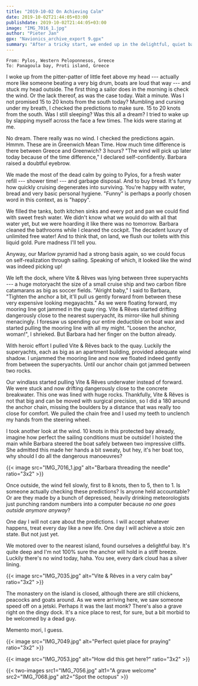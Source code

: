 ```yaml
---
title: "2019-10-02 On Achieving Calm"
date: 2019-10-02T21:44:05+03:00
publishdate: 2019-10-02T21:44:05+03:00
image: "IMG_7016_1.jpg"
author: "Pieter Jan"
gpx: "Navionics_archive_export 9.gpx"
summary: "After a tricky start, we ended up in the delightful, quiet bay of Panagoula."
---
```


`From: Pylos, Western Peloponnesos, Greece`<br/>
`To: Panagoula bay, Proti island, Greece`

I woke up from the pitter-patter of little feet above my head --- actually more like someone beating a very big drum, boats are loud that way --- and stuck my head outside. The first thing a sailor does in the morning is check the wind. Or the lack thereof, as was the case today. Wait a minute. Was I not promised 15 to 20 knots from the south today? Mumbling and cursing under my breath, I checked the predictions to make sure. 15 to 20 knots from the south. Was I still sleeping? Was this all a dream? I tried to wake up by slapping myself across the face a few times. The kids were staring at me.

No dream. There really was no wind. I checked the predictions again. Hmmm. These are in Greenwich Mean Time. How much time difference is there between Greece and Greenwich? 3 hours? "The wind will pick up later today because of the time difference," I declared self-confidently. Barbara raised a doubtful eyebrow.

We made the most of the dead calm by going to Pylos, for a fresh water refill --- shower time! --- and garbage disposal. And to buy bread. It's funny how quickly cruising degenerates into surviving. You're happy with water, bread and very basic personal hygiene. "Funny" is perhaps a poorly chosen word in this context, as is "happy".

We filled the tanks, both kitchen sinks and every pot and pan we could find with sweet fresh water. We didn't know what we would do with all that water yet, but we were hoarding it like there was no tomorrow. Barbara cleaned the bathrooms while I cleaned the cockpit. The decadent luxury of unlimited free water! And to think that, on land, we flush our toilets with this liquid gold. Pure madness I'll tell you.

Anyway, our Marlow pyramid had a strong basis again, so we could focus on self-realization through sailing. Speaking of which, it looked like the wind was indeed picking up!

We left the dock, where Vite & Rêves was lying between three superyachts --- a huge motoryacht the size of a small cruise ship and two carbon fibre catamarans as big as soccer fields. "Alright baby," I said to Barbara, "Tighten the anchor a bit, it'll pull us gently forward from between these very expensive looking megayachts." As we were floating forward, my mooring line got jammed in the quay ring. Vite & Rêves started drifting dangerously close to the nearest superyacht, its mirror-like hull shining menacingly. I foresaw us spending our entire deductible on boat wax and started pulling the mooring line with all my might. "Loosen the anchor, woman!", I shrieked. But Barbara had her finger on the button already.

With heroic effort I pulled Vite & Rêves back to the quay. Luckily the superyachts, each as big as an apartment building, provided adequate wind shadow. I unjammed the mooring line and now we floated indeed gently from between the superyachts. Until our anchor chain got jammed between two rocks.

Our windlass started pulling Vite & Rêves underwater instead of forward. We were stuck and now drifting dangerously close to the concrete breakwater. This one was lined with huge rocks. Thankfully, Vite & Rêves is not that big and can be moved with surgical precision, so I did a 180 around the anchor chain, missing the boulders by a distance that was really too close for comfort. We pulled the chain free and I used my teeth to unclench my hands from the steering wheel.

I took another look at the wind. 10 knots in this protected bay already, imagine how perfect the sailing conditions must be outside! I hoisted the main while Barbara steered the boat safely between two impressive cliffs. She admitted this made her hands a bit sweaty, but hey, it's her boat too, why should I do all the dangerous manoeuvres?

{{< image src="IMG_7016_1.jpg" alt="Barbara threading the needle" ratio="3x2" >}}

Once outside, the wind fell slowly, first to 8 knots, then to 5, then to 1. Is someone actually checking these predictions? Is anyone held accountable? Or are they made by a bunch of depressed, heavily drinking meteorologists just punching random numbers into a computer because _no one goes outside anymore anyway_?

One day I will not care about the predictions. I will accept whatever happens, treat every day like a new life. One day I will achieve a stoic zen state. But not just yet.

We motored over to the nearest island, found ourselves a delightful bay. It's quite deep and I'm not 100% sure the anchor will hold in a stiff breeze. Luckily there's no wind today, haha. You see, every dark cloud has a silver lining.

{{< image src="IMG_7035.jpg" alt="Vite & Rêves in a very calm bay" ratio="3x2" >}}

The monastery on the island is closed, although there are still chickens, peacocks and goats around. As we were arriving here, we saw someone speed off on a jetski. Perhaps it was the last monk? There's also a grave right on the dingy dock. It's a nice place to rest, for sure, but a bit morbid to be welcomed by a dead guy.

Memento mori, I guess.

{{< image src="IMG_7049.jpg" alt="Perfect quiet place for praying" ratio="3x2" >}}

{{< image src="IMG_7053.jpg" alt="How did this get here?" ratio="3x2" >}}

{{< two-images src1="IMG_7056.jpg" alt1="A grave welcome" src2="IMG_7068.jpg" alt2="Spot the octopus" >}}
